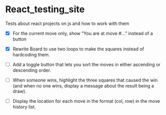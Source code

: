 # React_testing_site
Tests about react projects on js and how to work with them

- [x] For the current move only, show “You are at move #…” instead of a button  

- [x] Rewrite Board to use two loops to make the squares instead of hardcoding them.  

- [ ] Add a toggle button that lets you sort the moves in either ascending or descending order.  

- [ ] When someone wins, highlight the three squares that caused the win (and when no one wins, display a message about the result being a draw).  

- [ ] Display the location for each move in the format (col, row) in the move history list.
